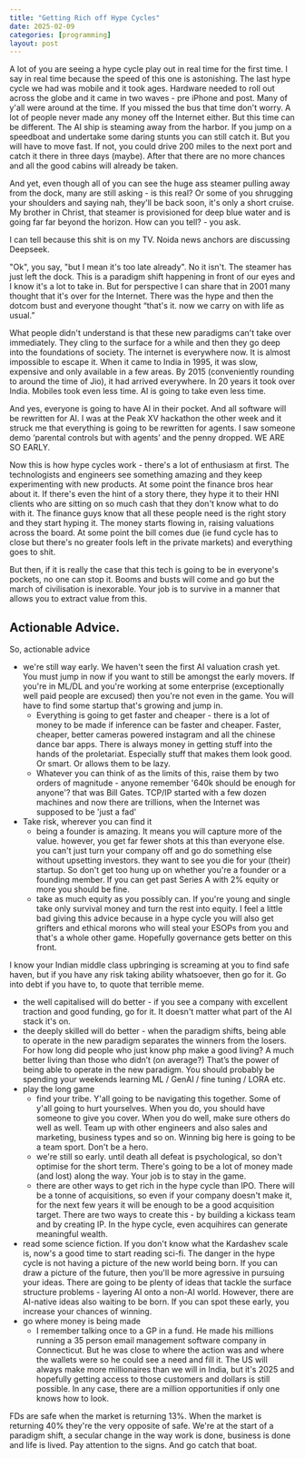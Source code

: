 ```yaml
---
title: "Getting Rich off Hype Cycles"
date: 2025-02-09
categories: [programming]
layout: post
---
```

A lot of you are seeing a hype cycle play out in real time for the first time. I say in real time because the speed of this one is astonishing. The last hype cycle we had was mobile and it took ages. Hardware needed to roll out across the globe and it came in two waves - pre iPhone and post.  Many of y'all were around at the time. If you missed the bus that time don't worry. A lot of people never made any money off the Internet either. But this time can be different. The AI ship is steaming away from the harbor. If you jump on a speedboat and undertake some daring stunts you can still catch it. But you will have to move fast. If not, you could drive 200 miles to the next port and catch it there in three days (maybe). After that there are no more chances and all the good cabins will already be taken.


And yet, even though all of you can see the huge ass steamer pulling away from the dock, many are still asking - is this real? Or some of you shrugging your shoulders and saying nah, they'll be back soon, it's only a short cruise. My brother in Christ, that steamer is provisioned for deep blue water and is going far far beyond the horizon. How can you tell? - you ask.

I can tell because this shit is on my TV. Noida news anchors are discussing Deepseek.

"Ok", you say, "but I mean it's too late already". No it isn't. The steamer has just left the dock. This is a paradigm shift happening in front of our eyes and I know it's a lot to take in. But for perspective I can share that in 2001 many thought that it's over for the Internet. There was the hype and then the dotcom bust and everyone thought “that's it. now we carry on with life as usual.”

What people didn't understand is that these new paradigms can't take over immediately. They cling to the surface for a while and then they go deep into the foundations of society. The internet is everywhere now. It is almost impossible to escape it. When it came to India in 1995, it was slow, expensive and only available in a few areas. By 2015 (conveniently rounding to around the time of Jio), it had arrived everywhere. In 20 years it took over India. Mobiles took even less time. AI is going to take even less time.

And yes, everyone is going to have AI in their pocket. And all software will be rewritten for AI. I was at the Peak XV hackathon the other week and it struck me that everything is going to be rewritten for agents. I saw someone demo ‘parental controls but with agents’ and the penny dropped. WE ARE SO EARLY.

Now this is how hype cycles work - there's a lot of enthusiasm at first. The technologists and engineers see something amazing and they keep experimenting with new products. At some point the finance bros hear about it. If there's even the hint of a story there, they hype it to their HNI clients who are sitting on so much cash that they don't know what to do with it. The finance guys know that all these people need is the right story and they start hyping it. The money starts flowing in, raising valuations across the board. At some point the bill comes due (ie fund cycle has to close but there's no greater fools left in the private markets) and everything goes to shit.

But then, if it is really the case that this tech is going to be in everyone's pockets, no one can stop it. Booms and busts will come and go but the march of civilisation is inexorable. Your job is to survive in a manner that allows you to extract value from this.

## Actionable Advice.

So, actionable advice

- we're still way early. We haven't seen the first AI valuation crash
  yet. You must jump in now if you want to still be amongst the early
   movers. If you're in ML/DL and you're working at some enterprise
  (exceptionally well paid people are excused) then you're not even in
  the game. You will have to find some startup that's growing and jump
                                 in.
  - Everything is going to get faster and cheaper - there is a lot of money to be made if inference can be faster and cheaper. Faster, cheaper, better cameras powered instagram and all the chinese dance bar apps. There is always money in getting stuff into the hands of the proletariat. Especially stuff that makes them look good. Or smart. Or allows them to be lazy. 
  - Whatever you can think of as the limits of this, raise them by two orders of magnitude - anyone remember '640k should be enough for anyone'? that was Bill Gates. TCP/IP started with a few dozen machines and now there are trillions, when the Internet was supposed to be 'just a fad'
- Take risk, wherever you can find it
  - being a founder is amazing. It means you will capture more of the value. however, you get far fewer shots at this than everyone else. you can't just turn your company off and go do something else without upsetting investors. they want to see you die for your (their) startup. So don't get too hung up on whether you're a founder or a founding member. If you can get past Series A with 2% equity or more you should be fine.
  - take as much equity as you possibly can. If you're young and single take only survival money and turn the rest into equity. I feel a little bad giving this advice because in a hype cycle you will also get grifters and ethical morons who will steal your ESOPs from you and that's a whole other game. Hopefully governance gets better on this front.
  
I know your Indian middle class upbringing is screaming at you to find safe haven, but if you have any risk taking ability whatsoever, then go for it. Go into debt if you have to, to quote that terrible meme.

- the well capitalised will do better - if you see a company with excellent traction and good funding, go for it. It doesn't matter what part of the AI stack it's on.
- the deeply skilled will do better - when the paradigm shifts, being able to operate in the new paradigm separates the winners from the losers. For how long did people who just know php make a good living? A much better living than those who didn’t (on average?) That’s the power of being able to operate in the new paradigm. You should probably be spending your weekends learning ML / GenAI / fine tuning / LORA etc.
- play the long game
  - find your tribe. Y'all going to be navigating this together. Some of y'all going to hurt yourselves. When you do, you should have someone to give you cover. When you do well, make sure others do well as well. Team up with other engineers and also sales and marketing, business types and so on. Winning big here is going to be a team sport. Don't be a hero.
  -  we're still so early. until death all defeat is psychological, so don't optimise for the short term. There's going to be a lot of money made (and lost) along the way. Your job is to stay in the game.
  - there are other ways to get rich in the hype cycle than IPO. There will be a tonne of acquisitions, so even if your company doesn't make it, for the next few years it will be enough to be a good acquisition target. There are two ways to create this - by building a kickass team and by creating IP. In the hype cycle, even acquihires can generate meaningful wealth.
- read some science fiction. If you don't know what the Kardashev scale is, now's a good time to start reading sci-fi. The danger in the hype cycle is not having a picture of the new world being born. If you can draw a picture of the future, then you'll be more agressive in pursuing your ideas.  There are going to be plenty of ideas that tackle the surface structure problems - layering AI onto a non-AI world. However, there are AI-native ideas also waiting to be born. If you can spot these early, you increase your chances of winning. 
- go where money is being made
  - I remember talking once to a GP in a fund. He made his millions running a 35 person email management software company in Connecticut. But he was close to where the action was and where the wallets were so he could see a need and fill it. The US will always make more millionaires than we will in India, but it's 2025 and hopefully getting access to those customers and dollars is still possible. In any case, there are a million opportunities if only one knows how to look.

FDs are safe when the market is returning 13%. When the market is returning 40% they're the very opposite of safe. We're at the start of a paradigm shift, a secular change in the way work is done, business is done and life is lived. Pay attention to the signs. And go catch that boat.

